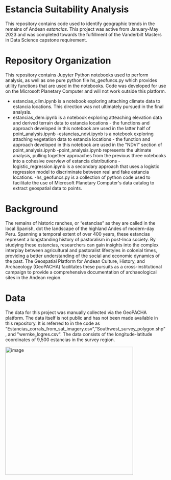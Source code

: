 # Estancia Suitability Analysis
This repository contains code used to identify geographic trends in the remains of Andean *estancias*. This project was active from January-May 2023 and was completed towards the fulfillment of the Vanderbilt Masters in Data Science capstone requirement.

# Repository Organization

This repository contains Jupyter Python notebooks used to perform analysis, as well as one pure python file hs_geofuncs.py which provides utility functions that are used in the notebooks. Code was developed for use on the Microsoft Planetary Computer and will not work outside this platform.

- estancias_clim.ipynb is a notebook exploring attaching climate data to estancia locations. This direction was not ultimately pursued in the final analysis.
- estancias_dem.ipynb is a notebook exploring atteaching elevation data and derived terrain data to estancia locations - the functions and approach developed in this notebook are used in the latter half of point_analysis.ipynb
-estancias_ndvi.ipynb is a notebook exploring attaching vegetation data to estancia locations - the function and approach developed in this notebook are used in the "NDVI" section of point_analysis.ipynb
-point_analysis.ipynb represents the ultimate analysis, pulling together approaches from the previous three notebooks into a cohesive overview of estancia distributions
-logistic_regression.ipynb is a secondary approach that uses a logistic regression model to discriminate between real and fake estancia locations. 
-hs_geofuncs.py is a collection of python code used to facilitate the use of Microsoft Planetary Computer's data catalog to extract geospatial data to points.

# Background

The remains of historic ranches, or “estancias” as they are called in the local Spanish, dot the landscape of the highland Andes of modern-day Peru. Spanning a temporal extent of over 400 years, these estancias represent a longstanding history of pastoralism in post-Inca society. By studying these estancias, researchers can gain insights into the complex interplay between agricultural and pastoralist lifestyles in colonial times, providing a better understanding of the social and economic dynamics of the past. The Geospatial Platform for Andean Culture, History, and Archaeology (GeoPACHA) facilitates these pursuits as a cross-institutional campaign to provide a comprehensive documentation of archaeological sites in the Andean region.

# Data

The data for this project was manually collected via the GeoPACHA platform. The data itself is not public and has not been made available in this repository. It is referred to in the code as "Estancias_corrals_from_sat_imagery.csv","Southwest_survey_polygon.shp", and "wernke_logres.csv". The data consists of the longitude-latitude coordinates of 9,500 estancias in the survey region.

<img width="400" alt="image" src="https://user-images.githubusercontent.com/46304188/234697706-6a266109-ba0c-40a7-9eee-f4dbccabb823.png">




